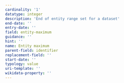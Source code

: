 ```yaml
---
cardinality: '1'
datatype: integer
description: 'End of entity range set for a dataset'
end-date: ''
entry-date: ''
field: entity-maximum
guidance: ''
hint: ''
name: Entity maximum
parent-field: identifier
replacement-field: ''
start-date: ''
typology: value
uri-template: ''
wikidata-property: ''
---
```

